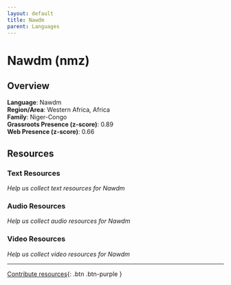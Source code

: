 ```yaml
---
layout: default
title: Nawdm
parent: Languages
---
```


# Nawdm (nmz)

## Overview

**Language**: Nawdm  
**Region/Area**: Western Africa, Africa  
**Family**: Niger-Congo  
**Grassroots Presence (z-score)**: 0.89  
**Web Presence (z-score)**: 0.66  

## Resources

### Text Resources
*Help us collect text resources for Nawdm*

### Audio Resources
*Help us collect audio resources for Nawdm*

### Video Resources
*Help us collect video resources for Nawdm*

---

[Contribute resources](https://forms.office.com/e/1SfLJx3u1r){: .btn .btn-purple }
